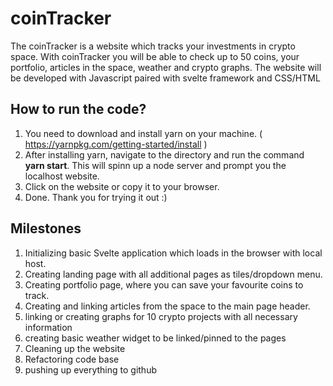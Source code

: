 # coinTracker
The coinTracker is a website which tracks your investments in crypto space.
With coinTracker you will be able to check up to 50 coins, your portfolio, articles in the space, weather and crypto graphs.
The website will be developed with Javascript paired with svelte framework and CSS/HTML
## How to run the code?
1. You need to download and install yarn on your machine. ( https://yarnpkg.com/getting-started/install )
2. After installing yarn, navigate to the directory and run the command **yarn start**. This will spinn up a node server and prompt you the localhost website.
3. Click on the website or copy it to your browser.
4. Done. Thank you for trying it out :)
## Milestones
1. Initializing basic Svelte application which loads in the browser with local host.
2. Creating landing page with all additional pages as tiles/dropdown menu.
3. Creating portfolio page, where you can save your favourite coins to track.
4. Creating and linking articles from the space to the main page header.
5. linking or creating graphs for 10 crypto projects with all necessary information
6. creating basic weather widget to be linked/pinned to the pages
7. Cleaning up the website
8. Refactoring code base
9. pushing up everything to github
